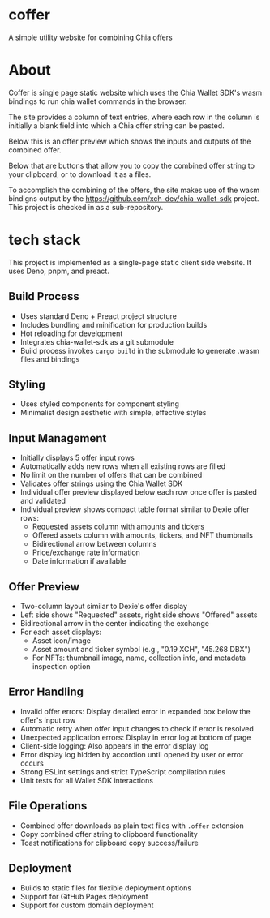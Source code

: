 # coffer
A simple utility website for combining Chia offers


# About
Coffer is single page static website which uses the Chia Wallet SDK's wasm bindings to run chia wallet commands in the browser.

The site provides a column of text entries, where each row in the column is initially a blank field into which a Chia offer string can be pasted.

Below this is an offer preview which shows the inputs and outputs of the combined offer.

Below that are buttons that allow you to copy the combined offer string to your clipboard, or to download it as a files.

To accomplish the combining of the offers, the site makes use of the wasm bindigns output by the https://github.com/xch-dev/chia-wallet-sdk project.  This project is checked in as a sub-repository.

# tech stack
This project is implemented as a single-page static client side website. It uses Deno, pnpm, and preact.

## Build Process
- Uses standard Deno + Preact project structure
- Includes bundling and minification for production builds
- Hot reloading for development
- Integrates chia-wallet-sdk as a git submodule
- Build process invokes `cargo build` in the submodule to generate .wasm files and bindings

## Styling
- Uses styled components for component styling
- Minimalist design aesthetic with simple, effective styles

## Input Management
- Initially displays 5 offer input rows
- Automatically adds new rows when all existing rows are filled
- No limit on the number of offers that can be combined
- Validates offer strings using the Chia Wallet SDK
- Individual offer preview displayed below each row once offer is pasted and validated
- Individual preview shows compact table format similar to Dexie offer rows:
  - Requested assets column with amounts and tickers
  - Offered assets column with amounts, tickers, and NFT thumbnails
  - Bidirectional arrow between columns
  - Price/exchange rate information
  - Date information if available

## Offer Preview
- Two-column layout similar to Dexie's offer display
- Left side shows "Requested" assets, right side shows "Offered" assets
- Bidirectional arrow in the center indicating the exchange
- For each asset displays:
  - Asset icon/image
  - Asset amount and ticker symbol (e.g., "0.19 XCH", "45.268 DBX")
  - For NFTs: thumbnail image, name, collection info, and metadata inspection option

## Error Handling
- Invalid offer errors: Display detailed error in expanded box below the offer's input row
- Automatic retry when offer input changes to check if error is resolved
- Unexpected application errors: Display in error log at bottom of page
- Client-side logging: Also appears in the error display log
- Error display log hidden by accordion until opened by user or error occurs
- Strong ESLint settings and strict TypeScript compilation rules
- Unit tests for all Wallet SDK interactions

## File Operations
- Combined offer downloads as plain text files with `.offer` extension
- Copy combined offer string to clipboard functionality
- Toast notifications for clipboard copy success/failure

## Deployment
- Builds to static files for flexible deployment options
- Support for GitHub Pages deployment
- Support for custom domain deployment
